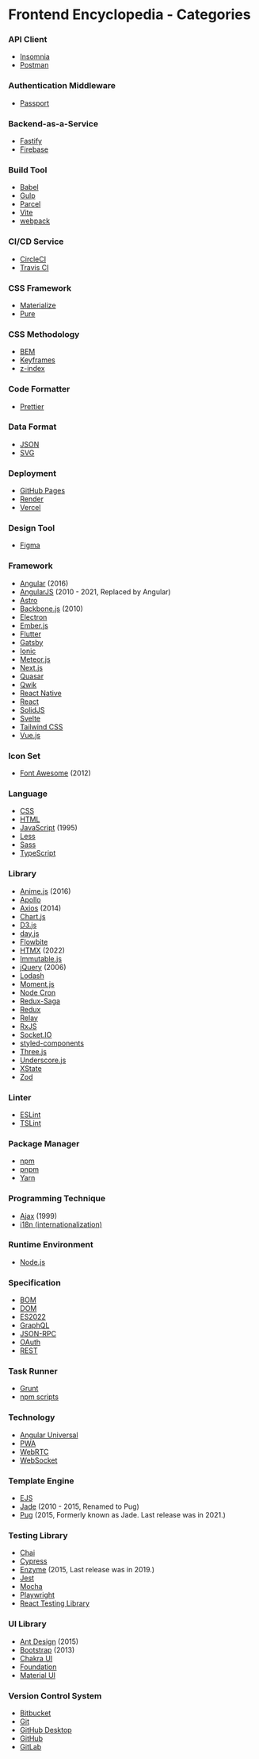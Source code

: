 # Frontend Encyclopedia - Categories

### API Client
- [Insomnia](https://insomnia.rest)
- [Postman](https://www.postman.com)

### Authentication Middleware
- [Passport](https://www.passportjs.org/)

### Backend-as-a-Service
- [Fastify](https://fastify.dev)
- [Firebase](https://firebase.google.com)

### Build Tool
- [Babel](https://babeljs.io)
- [Gulp](https://gulpjs.com)
- [Parcel](https://parceljs.org)
- [Vite](https://vitejs.dev)
- [webpack](https://webpack.js.org)

### CI/CD Service
- [CircleCI](https://circleci.com)
- [Travis CI](https://www.travis-ci.com)

### CSS Framework
- [Materialize](https://materializecss.com/)
- [Pure](https://purecss.io/)

### CSS Methodology
- [BEM](https://en.bem.info)
- [Keyframes](https://developer.mozilla.org/en-US/docs/Web/CSS/@keyframes)
- [z-index](https://en.wikipedia.org/wiki/Z-order#z-index)

### Code Formatter
- [Prettier](https://prettier.io)

### Data Format
- [JSON](https://en.wikipedia.org/wiki/JSON)
- [SVG](https://en.wikipedia.org/wiki/SVG)

### Deployment
- [GitHub Pages](https://pages.github.com/)
- [Render](https://render.com/)
- [Vercel](https://vercel.com/)

### Design Tool
- [Figma](https://www.figma.com)

### Framework
- [Angular](https://angular.io) (2016)
- [AngularJS](https://angularjs.org) (2010 - 2021, Replaced by Angular)
- [Astro](https://astro.build/)
- [Backbone.js](https://backbonejs.org) (2010)
- [Electron](https://www.electronjs.org)
- [Ember.js](https://emberjs.com)
- [Flutter](https://flutter.dev)
- [Gatsby](https://www.gatsbyjs.com)
- [Ionic](https://ionicframework.com)
- [Meteor.js](https://www.meteor.com)
- [Next.js](https://nextjs.org)
- [Quasar](https://quasar.dev)
- [Qwik](https://qwik.builder.io/)
- [React Native](https://reactnative.dev)
- [React](https://react.dev)
- [SolidJS](https://www.solidjs.com/)
- [Svelte](https://svelte.dev)
- [Tailwind CSS](https://tailwindcss.com)
- [Vue.js](https://vuejs.org)

### Icon Set
- [Font Awesome](https://fontawesome.com) (2012)

### Language
- [CSS](https://en.wikipedia.org/wiki/Cascading_Style_Sheets)
- [HTML](https://en.wikipedia.org/wiki/HTML)
- [JavaScript](https://en.wikipedia.org/wiki/JavaScript) (1995)
- [Less](https://lesscss.org)
- [Sass](https://en.wikipedia.org/wiki/Sass_(stylesheet_language))
- [TypeScript](https://www.typescriptlang.org)

### Library
- [Anime.js](https://animejs.com) (2016)
- [Apollo](https://www.apollographql.com)
- [Axios](https://axios-http.com) (2014)
- [Chart.js](https://www.chartjs.org)
- [D3.js](https://d3js.org)
- [day.js](https://day.js.org)
- [Flowbite](https://flowbite.com/)
- [HTMX](https://htmx.org/) (2022)
- [Immutable.js](https://immutable-js.com)
- [jQuery](https://jquery.com) (2006)
- [Lodash](https://lodash.com)
- [Moment.js](https://momentjs.com)
- [Node Cron](https://github.com/node-cron/node-cron)
- [Redux-Saga](https://redux-saga.js.org)
- [Redux](https://redux.js.org)
- [Relay](https://relay.dev)
- [RxJS](https://rxjs.dev)
- [Socket.IO](https://socket.io)
- [styled-components](https://styled-components.com)
- [Three.js](https://threejs.org)
- [Underscore.js](https://underscorejs.org)
- [XState](https://xstate.js.org)
- [Zod](https://zod.dev)

### Linter
- [ESLint](https://eslint.org)
- [TSLint](https://palantir.github.io/tslint)

### Package Manager
- [npm](https://www.npmjs.com)
- [pnpm](https://pnpm.io/)
- [Yarn](https://yarnpkg.com)

### Programming Technique
- [Ajax](https://en.wikipedia.org/wiki/Ajax_(programming)) (1999)
- [i18n (internationalization)](https://en.wikipedia.org/wiki/Internationalization_and_localization)

### Runtime Environment
- [Node.js](https://nodejs.org)

### Specification
- [BOM](https://en.wikipedia.org/wiki/Browser_Object_Model)
- [DOM](https://en.wikipedia.org/wiki/Document_Object_Model)
- [ES2022](https://en.wikipedia.org/wiki/ECMAScript_version_history#ES2022)
- [GraphQL](https://graphql.org)
- [JSON-RPC](https://www.jsonrpc.org)
- [OAuth](https://oauth.net)
- [REST](https://en.wikipedia.org/wiki/Representational_state_transfer)

### Task Runner
- [Grunt](https://gruntjs.com/)
- [npm scripts](https://docs.npmjs.com/cli/v9/using-npm/scripts)

### Technology
- [Angular Universal](https://angular.io/guide/universal)
- [PWA](https://en.wikipedia.org/wiki/Progressive_web_application)
- [WebRTC](https://webrtc.org)
- [WebSocket](https://en.wikipedia.org/wiki/WebSocket)

### Template Engine
- [EJS](https://ejs.co/)
- [Jade](https://pugjs.org/api/getting-started.html) (2010 - 2015, Renamed to Pug)
- [Pug](https://pugjs.org/api/getting-started.html) (2015, Formerly known as Jade. Last release was in 2021.)

### Testing Library
- [Chai](https://www.chaijs.com)
- [Cypress](https://www.cypress.io)
- [Enzyme](https://enzymejs.github.io/enzyme/) (2015, Last release was in 2019.)
- [Jest](https://jestjs.io)
- [Mocha](https://mochajs.org)
- [Playwright](https://playwright.dev)
- [React Testing Library](https://testing-library.com/docs/react-testing-library/intro/)

### UI Library
- [Ant Design](https://ant.design) (2015)
- [Bootstrap](https://getbootstrap.com) (2013)
- [Chakra UI](https://chakra-ui.com)
- [Foundation](https://get.foundation)
- [Material UI](https://mui.com)

### Version Control System
- [Bitbucket](https://bitbucket.org)
- [Git](https://git-scm.com)
- [GitHub Desktop](https://desktop.github.com/)
- [GitHub](https://github.com)
- [GitLab](https://docs.gitlab.com)

